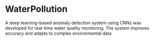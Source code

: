 # WaterPollution


 A deep learning-based anomaly detection system using CNNs was developed for real-time 
water quality monitoring. The system improves accuracy and adapts to complex environmental data
